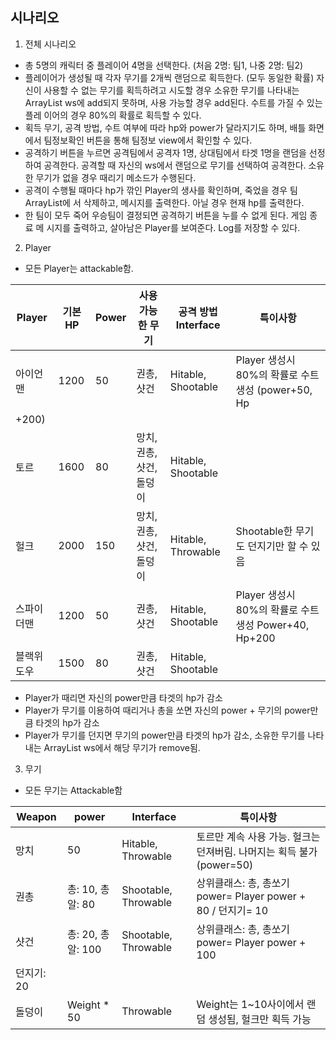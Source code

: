 ## 시나리오

1. 전체 시나리오
- 총 5명의 캐릭터 중 플레이어 4명을 선택한다. (처음 2명: 팀1, 나중 2명: 팀2)
- 플레이어가 생성될 때 각자 무기를 2개씩 랜덤으로 획득한다. (모두 동일한 확률) 자신이
사용할 수 없는 무기를 획득하려고 시도할 경우 소유한 무기를 나타내는 ArrayList
<Weapon> ws에 add되지 못하며, 사용 가능할 경우 add된다. 수트를 가질 수 있는 플레
이어의 경우 80%의 확률로 획득할 수 있다.
- 획득 무기, 공격 방법, 수트 여부에 따라 hp와 power가 달라지기도 하며, 배틀 화면에서
팀정보확인 버튼을 통해 팀정보 view에서 확인할 수 있다.
- 공격하기 버튼을 누르면 공격팀에서 공격자 1명, 상대팀에서 타겟 1명을 랜덤을 선정하여
공격한다. 공격할 때 자신의 ws에서 랜덤으로 무기를 선택하여 공격한다. 소유한 무기가
없을 경우 때리기 메소드가 수행된다.
- 공격이 수행될 때마다 hp가 깎인 Player의 생사를 확인하며, 죽었을 경우 팀 ArrayList에
서 삭제하고, 메시지를 출력한다. 아닐 경우 현재 hp를 출력한다.
- 한 팀이 모두 죽어 우승팀이 결정되면 공격하기 버튼을 누를 수 없게 된다. 게임 종료 메
시지를 출력하고, 살아남은 Player를 보여준다. Log를 저장할 수 있다.

2. Player
- 모든 Player는 attackable함.

| Player | 기본 HP | Power | 사용가능한 무기 | 공격 방법 Interface | 특이사항 |
| --- | --- | --- | --- | --- | --- |
| 아이언맨 | 1200 | 50 | 권총, 샷건 | Hitable, Shootable | Player 생성시 80%의 확률로 수트 생성 (power+50, Hp
+200) |
| 토르 | 1600 | 80 | 망치, 권총, 샷건, 돌덩이 | Hitable, Shootable |  |
| 헐크 | 2000 | 150 | 망치, 권총, 샷건, 돌덩이 | Hitable, Throwable | Shootable한 무기도 던지기만 할 수 있음 |
| 스파이더맨 | 1200 | 50 | 권총, 샷건 | Hitable, Shootable | Player 생성시 80%의 확률로 수트 생성 Power+40, Hp+200 |
| 블랙위도우 | 1500 | 80 | 권총, 샷건 | Hitable, Shootable |  |
- Player가 때리면 자신의 power만큼 타겟의 hp가 감소
- Player가 무기를 이용하여 때리거나 총을 쏘면 자신의 power + 무기의 power만큼 타겟의
hp가 감소
- Player가 무기를 던지면 무기의 power만큼 타겟의 hp가 감소, 소유한 무기를 나타내는
ArrayList <Weapon> ws에서 해당 무기가 remove됨.

3. 무기
- 모든 무기는 Attackable함

| Weapon | power | Interface | 특이사항 |
| --- | --- | --- | --- |
| 망치 | 50 | Hitable, Throwable | 토르만 계속 사용 가능. 헐크는 던져버림. 나머지는 획득 불가 (power=50) |
| 권총 | 총: 10, 총알: 80 | Shootable, Throwable | 상위클래스: 총, 총쏘기 power= Player power + 80 / 던지기= 10 |
| 샷건 | 총: 20, 총알: 100 | Shootable, Throwable | 상위클래스: 총, 총쏘기 power= Player power + 100
던지기: 20 |
| 돌덩이 | Weight * 50 | Throwable | Weight는 1~10사이에서 랜덤 생성됨, 헐크만 획득 가능 |
